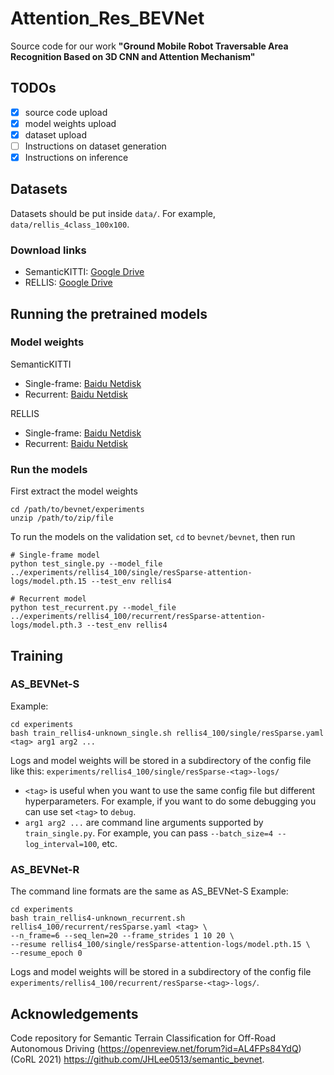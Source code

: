 # Attention_Res_BEVNet

Source code for our work **"Ground Mobile Robot Traversable Area Recognition Based on 3D CNN and Attention Mechanism"**

## TODOs
- [x] source code upload
- [x] model weights upload
- [x] dataset upload
- [ ] Instructions on dataset generation
- [x] Instructions on inference

## Datasets
Datasets should be put inside `data/`. For example, `data/rellis_4class_100x100`.

### Download links

* SemanticKITTI: [Google Drive](https://drive.google.com/file/d/1PsU0v5wC6n5gn7sK7uJS6p_8zbeK8szu/view?usp=sharing)
* RELLIS: [Google Drive](https://drive.google.com/file/d/1oOGq1e5GK-TJ_J0D4L-JNpyCv40JNYPo/view?usp=sharing)

## Running the pretrained models

### Model weights

SemanticKITTI
* Single-frame: [Baidu Netdisk](https://pan.baidu.com/s/1TALbb1qz9NTB6bmre5UBtQ?pwd=rdl4)
* Recurrent: [Baidu Netdisk](https://pan.baidu.com/s/1LsipUznc6Mi2rLSDrk4LcA?pwd=ocyi)

RELLIS
* Single-frame: [Baidu Netdisk](https://pan.baidu.com/s/1XVr6t6N7fcSP-kCX992lzQ?pwd=pxgq)
* Recurrent: [Baidu Netdisk](https://pan.baidu.com/s/1jGpio4hy9npchNGoDoZ8Ug?pwd=6vx4)

### Run the models
First extract the model weights
``` shell
cd /path/to/bevnet/experiments
unzip /path/to/zip/file
```

To run the models on the validation set, `cd` to `bevnet/bevnet`, then run
``` shell
# Single-frame model
python test_single.py --model_file ../experiments/rellis4_100/single/resSparse-attention-logs/model.pth.15 --test_env rellis4

# Recurrent model
python test_recurrent.py --model_file ../experiments/rellis4_100/recurrent/resSparse-attention-logs/model.pth.3 --test_env rellis4
```


## Training

### AS_BEVNet-S
Example:
```
cd experiments
bash train_rellis4-unknown_single.sh rellis4_100/single/resSparse.yaml <tag> arg1 arg2 ...
```
Logs and model weights will be stored in a subdirectory of the config file like this:
`experiments/rellis4_100/single/resSparse-<tag>-logs/`
* `<tag>` is useful when you want to use the same config file but different hyperparameters. For example, if you
  want to do some debugging you can use set `<tag>` to `debug`.
* `arg1 arg2 ...` are command line arguments supported by `train_single.py`. For example, you can pass
  `--batch_size=4 --log_interval=100`, etc.


### AS_BEVNet-R
The command line formats are the same as AS_BEVNet-S
Example:
```
cd experiments
bash train_rellis4-unknown_recurrent.sh rellis4_100/recurrent/resSparse.yaml <tag> \
--n_frame=6 --seq_len=20 --frame_strides 1 10 20 \
--resume rellis4_100/single/resSparse-attention-logs/model.pth.15 \
--resume_epoch 0
```
Logs and model weights will be stored in a subdirectory of the config file
`experiments/rellis4_100/recurrent/resSparse-<tag>-logs/`.

## Acknowledgements
Code repository for Semantic Terrain Classification for Off-Road Autonomous Driving (https://openreview.net/forum?id=AL4FPs84YdQ) (CoRL 2021)
https://github.com/JHLee0513/semantic_bevnet.
